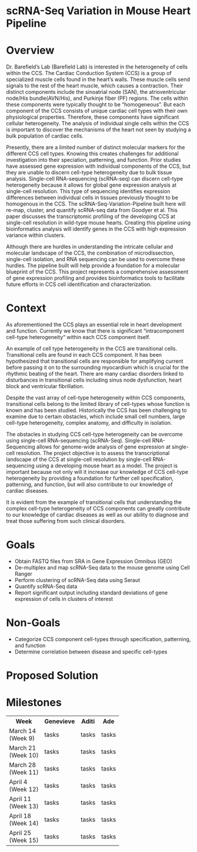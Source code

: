  # scRNA-Seq Variation in Mouse Heart Pipeline

 # Overview #

Dr. Barefield’s Lab (Barefield Lab) is interested in the heterogeneity of cells within the CCS. The Cardiac Conduction System (CCS) is a group of specialized muscle cells found in the heart’s walls. These muscle cells send signals to the rest of the heart muscle, which causes a contraction. Their distinct components include the sinoatrial node (SAN), the atrioventricular node/His bundle(AVN/His), and Purkinje fiber (PF) regions. The cells within these components were typically thought to be “homogeneous”. But each component of the CCS consists of unique cardiac cell types with their own physiological properties. Therefore, these components have significant cellular heterogeneity. The analysis of individual single cells within the CCS is important to discover the mechanisms of the heart not seen by studying a bulk population of cardiac cells.

Presently, there are a limited number of distinct molecular markers for the different CCS cell types. Knowing this creates challenges for additional investigation into their speciation, patterning, and function. Prior studies have assessed gene expression with individual components of the CCS, but they are unable to discern cell-type heterogeneity due to bulk tissue analysis. Single-cell RNA-sequencing (scRNA-seq) can discern cell-type heterogeneity because it allows for global gene expression analysis at single-cell resolution. This type of sequencing identifies expression differences between individual cells in tissues previously thought to be homogenous in the CCS. The scRNA-Seq-Variation-Pipeline built here will re-map, cluster, and quantify scRNA-seq data from Goodyer et al. This paper discusses the transcriptomic profiling of the developing CCS at single-cell resolution in wild-type mouse hearts. Creating this pipeline using bioinformatics analysis will identify genes in the CCS with high expression variance within clusters.

Although there are hurdles in understanding the intricate cellular and molecular landscape of the CCS, the combination of microdissection, single-cell isolation, and RNA sequencing can be used to overcome these hurdles. The pipeline built will help provide a foundation for a molecular blueprint of the CCS. This project represents a comprehensive assessment of gene expression profiling and provides bioinformatics tools to facilitate future efforts in CCS cell identification and characterization.

 # Context #

As aforementioned the CCS plays an essential role in heart development and function. Currently we know that there is  significant “intracomponent cell-type heterogeneity“ within each CCS component itself. 

An example of cell type heterogeneity in the CCS are transitional cells. Transitional cells are found in each CCS component. It has been hypothesized that transitional cells are responsible for amplifying current before passing it on to the surrounding myocardium which is crucial for the rhythmic beating of the heart. There are many cardiac disorders linked to disturbances in transitional cells including sinus node dysfunction, heart block and ventricular fibrillation. 

Despite the vast array of cell-type heterogeneity within CCS components, transitional cells belong to the limited library of cell-types whose function is known and has been studied. Historically the CCS has been challenging to examine due to certain obstacles, which include small cell numbers, large cell-type heterogeneity, complex anatomy, and difficulty in isolation. 

The obstacles in studying CCS cell-type heterogeneity can be overcome using  single-cell RNA-sequencing (scRNA-Seq). Single-cell RNA-Sequencing allows for genome-wide analysis of gene expression at single-cell resolution. The project objective is to assess the transcriptional landscape of the CCS at single-cell resolution by single-cell RNA-sequencing using a developing mouse heart as a model. The project is important because not only will it increase our knowledge of CCS cell-type heterogeneity by  providing a foundation for further cell specification, patterning, and function, but  will also contribute to our knowledge of cardiac diseases. 

It is evident from the example of transitional cells that understanding the complex cell-type heterogeneity of CCS components can greatly contribute to our knowledge of cardiac diseases as well as our ability to diagnose and treat those suffering from such clinical disorders. 

# Goals # 

* Obtain FASTQ files from SRA in Gene Expression Omnibus (GEO)
* De-multiplex and map scRNA-Seq data to the mouse genome using Cell Ranger 
* Perform clustering of scRNA-Seq data using Seraut
* Quantify scRNA-Seq data
* Report significant output including standard deviations of gene expression of cells in clusters of interest

# Non-Goals #

* Categorize CCS component cell-types through specification, patterning, and function
* Determine correlation between disease and specific cell-types

# Proposed Solution #

# Milestones # 
<table>
  <tbody>
    <tr>
      <th>Week</th>
      <th>Genevieve</th>
      <th>Aditi</th>
      <th>Ade</th>
    </tr>
    <tr>
     <td>March 14 </br> (Week 9)</td>
      <td>tasks</td>
      <td>tasks</td>
      <td>tasks</td>
    </tr>
    <tr>
     <td>March 21 </br> (Week 10)</td>
      <td>tasks</td>
      <td>tasks</td>
      <td>tasks</td>
    </tr>
    <tr>
     <td>March 28 </br> (Week 11)</td>
      <td>tasks</td>
      <td>tasks</td>
      <td>tasks</td>
    </tr>
    <tr>
     <td>April 4 </br> (Week 12)</td>
      <td>tasks</td>
      <td>tasks</td>
      <td>tasks</td>
    </tr>
    <tr>
     <td>April 11 </br> (Week 13)</td>
      <td>tasks</td>
      <td>tasks</td>
      <td>tasks</td>
    </tr>
    <tr>
     <td>April 18 </br> (Week 14)</td>
      <td>tasks</td>
      <td>tasks</td>
      <td>tasks</td>
    </tr>
    <tr>
     <td>April 25 </br> (Week 15)</td>
      <td>tasks</td>
      <td>tasks</td>
      <td>tasks</td>
    </tr>
  </tbody>
</table>




